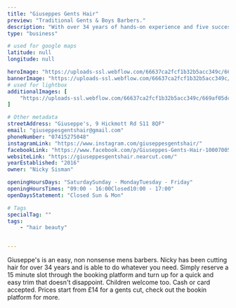 ```yaml
---
title: "Giuseppes Gents Hair"
preview: "Traditional Gents & Boys Barbers."
description: "With over 34 years of hands-on experience and five successful years in business, Giuseppe's offers expert haircuts for all hair types in a friendly and professional atmosphere. ‍"
type: "business"

# used for google maps
latitude: null
longitude: null

heroImage: "https://uploads-ssl.webflow.com/66637ca2fcf1b32b5acc349c/669b74447124073bea79d35b_thumb.jpg"
bannerImage: "https://uploads-ssl.webflow.com/66637ca2fcf1b32b5acc349c/669af05dc320e52124c7185d_guiseppes3.jpg"
# used for lightbox
additionalImages: [
    "https://uploads-ssl.webflow.com/66637ca2fcf1b32b5acc349c/669af05dc320e52124c7185d_guiseppes3.jpg"
]

# Other metadata
streetAddress: "Giuseppe's, 9 Hickmott Rd S11 8QF"
email: "giuseppesgentshair@gmail.com"
phoneNumber: "07415275048"
instagramLink: "https://www.instagram.com/giuseppesgentshair/"
facebookLink: "https://www.facebook.com/p/Giuseppes-Gents-Hair-100070052318963/"
websiteLink: "https://giuseppesgentshair.nearcut.com/"
yearEstablished: "2016"
owner: "Nicky Sisman"

openingHoursDays: "SaturdaySunday - MondayTuesday - Friday‍"
openingHoursTimes: "09:00 - 16:00Closed10:00 - 17:00"
openDaysStatement: "Closed Sun & Mon"

# Tags
specialTag: ""
tags:
    - "hair beauty"


---
```



Giuseppe's is an easy, non nonsense mens barbers.
Nicky has been cutting hair for over 34 years and is able to do whatever you need.
Simply reserve a 15 minute slot through the booking platform and turn up for a quick and easy trim that doesn't disappoint.
Children welcome too.
Cash or card accepted.
Prices start from £14 for a gents cut, check out the bookin platform for more.

